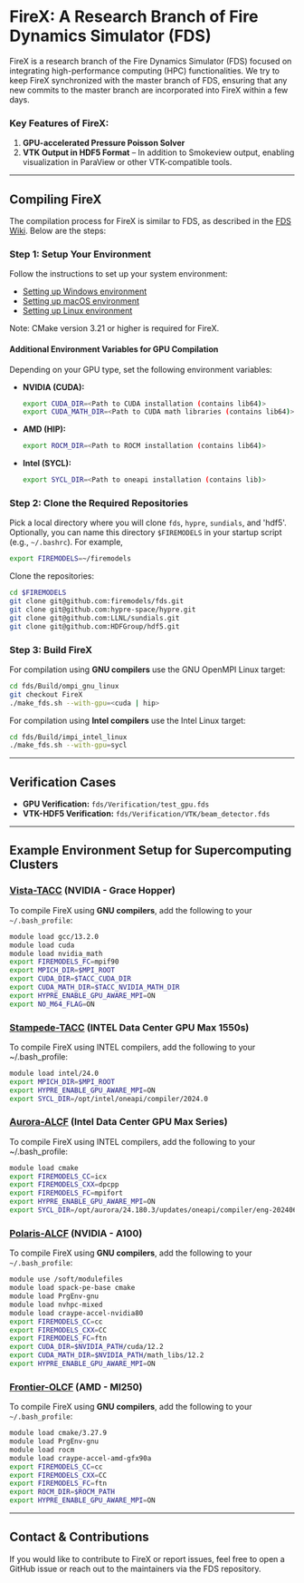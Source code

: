 # FireX: A Research Branch of Fire Dynamics Simulator (FDS)

FireX is a research branch of the Fire Dynamics Simulator (FDS) focused on integrating high-performance computing (HPC) functionalities. We try to keep FireX synchronized with the master branch of FDS, ensuring that any new commits to the master branch are incorporated into FireX within a few days.

### Key Features of FireX:

1. **GPU-accelerated Pressure Poisson Solver**
2. **VTK Output in HDF5 Format** – In addition to Smokeview output, enabling visualization in ParaView or other VTK-compatible tools.

---

## Compiling FireX

The compilation process for FireX is similar to FDS, as described in the [FDS Wiki](https://github.com/firemodels/fds/wiki). Below are the steps:

### **Step 1: Setup Your Environment**

Follow the instructions to set up your system environment:
  
  - [Setting up Windows environment](https://github.com/firemodels/fds/wiki/Setting-up-Windows-Environment)
  - [Setting up macOS environment](https://github.com/firemodels/fds/wiki/Setting-up-macOS-Environment)
  - [Setting up Linux environment](https://github.com/firemodels/fds/wiki/Setting-up-Linux-environment)

Note: CMake version 3.21 or higher is required for FireX.

#### **Additional Environment Variables for GPU Compilation**

Depending on your GPU type, set the following environment variables:

- **NVIDIA (CUDA):**
  ```sh
  export CUDA_DIR=<Path to CUDA installation (contains lib64)>
  export CUDA_MATH_DIR=<Path to CUDA math libraries (contains lib64)>
  ```
- **AMD (HIP):**
  ```sh
  export ROCM_DIR=<Path to ROCM installation (contains lib64)>
  ```
- **Intel (SYCL):**
  ```sh
  export SYCL_DIR=<Path to oneapi installation (contains lib)>
  ```

### **Step 2: Clone the Required Repositories**

Pick a local directory where you will clone `fds`, `hypre`, `sundials`, and 'hdf5'.  Optionally, you can name this directory `$FIREMODELS` in your startup script (e.g., `~/.bashrc`).  For example, 

```sh
export FIREMODELS=~/firemodels
```

Clone the repositories:

```sh
cd $FIREMODELS
git clone git@github.com:firemodels/fds.git
git clone git@github.com:hypre-space/hypre.git
git clone git@github.com:LLNL/sundials.git
git clone git@github.com:HDFGroup/hdf5.git
```

### **Step 3: Build FireX**

For compilation using **GNU compilers** use the GNU OpenMPI Linux target:
```sh
cd fds/Build/ompi_gnu_linux
git checkout FireX
./make_fds.sh --with-gpu=<cuda | hip>
```

For compilation using **Intel compilers** use the Intel Linux target:
```sh
cd fds/Build/impi_intel_linux
./make_fds.sh --with-gpu=sycl
```

---

## Verification Cases

- **GPU Verification:** `fds/Verification/test_gpu.fds`
- **VTK-HDF5 Verification:** `fds/Verification/VTK/beam_detector.fds`

---

## Example Environment Setup for Supercomputing Clusters

### **[Vista-TACC](https://tacc.utexas.edu/systems/vista/)** (NVIDIA - Grace Hopper)

To compile FireX using **GNU compilers**, add the following to your `~/.bash_profile`:

```sh
module load gcc/13.2.0
module load cuda
module load nvidia_math
export FIREMODELS_FC=mpif90
export MPICH_DIR=$MPI_ROOT
export CUDA_DIR=$TACC_CUDA_DIR
export CUDA_MATH_DIR=$TACC_NVIDIA_MATH_DIR
export HYPRE_ENABLE_GPU_AWARE_MPI=ON
export NO_M64_FLAG=ON
```

### [Stampede-TACC](https://tacc.utexas.edu/systems/stampede3/) (INTEL Data Center GPU Max 1550s)
To compile FireX using INTEL compilers, add the following to your ~/.bash_profile:
```sh
module load intel/24.0
export MPICH_DIR=$MPI_ROOT
export HYPRE_ENABLE_GPU_AWARE_MPI=ON
export SYCL_DIR=/opt/intel/oneapi/compiler/2024.0
```
### [Aurora-ALCF](https://www.anl.gov/aurora) (Intel Data Center GPU Max Series)
To compile FireX using INTEL compilers, add the following to your ~/.bash_profile:
```sh
module load cmake
export FIREMODELS_CC=icx
export FIREMODELS_CXX=dpcpp
export FIREMODELS_FC=mpifort
export HYPRE_ENABLE_GPU_AWARE_MPI=ON
export SYCL_DIR=/opt/aurora/24.180.3/updates/oneapi/compiler/eng-20240629
```

### **[Polaris-ALCF](https://www.alcf.anl.gov/polaris)** (NVIDIA - A100)

To compile FireX using **GNU compilers**, add the following to your `~/.bash_profile`:

```sh
module use /soft/modulefiles
module load spack-pe-base cmake
module load PrgEnv-gnu
module load nvhpc-mixed
module load craype-accel-nvidia80
export FIREMODELS_CC=cc
export FIREMODELS_CXX=CC
export FIREMODELS_FC=ftn
export CUDA_DIR=$NVIDIA_PATH/cuda/12.2
export CUDA_MATH_DIR=$NVIDIA_PATH/math_libs/12.2
export HYPRE_ENABLE_GPU_AWARE_MPI=ON
```

### **[Frontier-OLCF](https://www.olcf.ornl.gov/frontier/)** (AMD - MI250)

To compile FireX using **GNU compilers**, add the following to your `~/.bash_profile`:

```sh
module load cmake/3.27.9
module load PrgEnv-gnu
module load rocm
module load craype-accel-amd-gfx90a
export FIREMODELS_CC=cc
export FIREMODELS_CXX=CC
export FIREMODELS_FC=ftn
export ROCM_DIR=$ROCM_PATH
export HYPRE_ENABLE_GPU_AWARE_MPI=ON
```

---

## Contact & Contributions

If you would like to contribute to FireX or report issues, feel free to open a GitHub issue or reach out to the maintainers via the FDS repository.






